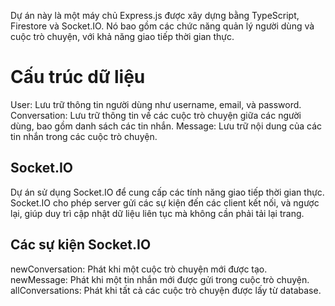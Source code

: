 Dự án này là một máy chủ Express.js được xây dựng bằng TypeScript, Firestore và Socket.IO. Nó bao gồm các chức năng quản lý người dùng và cuộc trò chuyện, với khả năng giao tiếp thời gian thực.
<h1>Cấu trúc dữ liệu</h1>
User: Lưu trữ thông tin người dùng như username, email, và password.
Conversation: Lưu trữ thông tin về các cuộc trò chuyện giữa các người dùng, bao gồm danh sách các tin nhắn.
Message: Lưu trữ nội dung của các tin nhắn trong các cuộc trò chuyện.
<h2>Socket.IO</h2>
Dự án sử dụng Socket.IO để cung cấp các tính năng giao tiếp thời gian thực. Socket.IO cho phép server gửi các sự kiện đến các client kết nối, và ngược lại, giúp duy trì cập nhật dữ liệu liên tục mà không cần phải tải lại trang.
<h2>Các sự kiện Socket.IO</h2>
newConversation: Phát khi một cuộc trò chuyện mới được tạo.
newMessage: Phát khi một tin nhắn mới được gửi trong cuộc trò chuyện.
allConversations: Phát khi tất cả các cuộc trò chuyện được lấy từ database.

